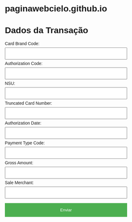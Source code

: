 # paginawebcielo.github.io
<style>
    body {
      font-family: Arial, sans-serif;
      padding: 20px;
      max-width: 400px;
      margin: 0 auto;
    }
    input {
      width: 100%;
      padding: 10px;
      margin: 5px 0;
      box-sizing: border-box;
    }
    button {
      background-color: #4CAF50;
      color: white;
      padding: 15px 20px;
      border: none;
      cursor: pointer;
      width: 100%;
      margin: 10px 0;
    }
    button:hover {
      background-color: #45a049;
    }
    .mensagem-erro, .mensagem-sucesso {
      text-align: center;
      margin-top: 10px;
    }
    .mensagem-erro {
      color: red;
    }
    .mensagem-sucesso {
      color: green;
    }
    .example {
      font-size: 0.8em;
      color: #888;
    }
</style>
<script>
  //var obj = {pDouble: 1.99, pString: 'parâmetros', pInt: 2, pBoolean: true}
  //var str = JSON.stringify(obj);

  function enviarDados() {
      var cardBrandCode = document.getElementById('cardBrandCode').value;
      var authorizationCode = document.getElementById('authorizationCode').value;
      var nsu = document.getElementById('nsu').value;
      var truncatedCardNumber = document.getElementById('truncatedCardNumber').value;
      var authorizationDate = document.getElementById('authorizationDate').value;
      var paymentTypeCode = document.getElementById('paymentTypeCode').value;
      var grossAmount = document.getElementById('grossAmount').value;
      var saleMerchant = document.getElementById('saleMerchant').value;
      var mensagemErro = document.getElementById('mensagemErro');
      var mensagemSucesso = document.getElementById('mensagemSucesso');

      if (cardBrandCode && authorizationCode && nsu && truncatedCardNumber && authorizationDate && paymentTypeCode && grossAmount && saleMerchant) {
        // Todos os campos preenchidos, pode prosseguir com o envio dos dados
        mensagemSucesso.textContent = 'Dados enviados com sucesso!';
        mensagemErro.textContent = '';

        // Montar os parâmetros em formato JSON
        var params = {
          cardBrandCode: cardBrandCode,
          authorizationCode: authorizationCode,
          nsu: nsu,
          truncatedCardNumber: truncatedCardNumber,
          authorizationDate: authorizationDate,
          paymentTypeCode: paymentTypeCode,
          grossAmount: grossAmount,
          saleMerchant: saleMerchant
        };

        // Converter o objeto em uma string JSON
        var params = JSON.stringify(params);

        // Chamar a função navigateToNativeFlow
        native.navigateToNativeFlow("APP_CANCEL_SALE", params, false);
      } else {
        // Caso algum campo não esteja preenchido, exibe uma mensagem de erro
        mensagemErro.textContent = 'Por favor, preencha todos os campos!';
        mensagemSucesso.textContent = '';
      }
    }
  
</script>


<body>
  <h1>Dados da Transação</h1>
  <label for="cardBrandCode">Card Brand Code:</label>
  <input type="text" id="cardBrandCode"><br>
  <label for="authorizationCode">Authorization Code:</label>
  <input type="text" id="authorizationCode"><br>
  <label for="nsu">NSU:</label>
  <input type="text" id="nsu"><br>
  <label for="truncatedCardNumber">Truncated Card Number:</label>
  <input type="text" id="truncatedCardNumber"><br>
  <label for="authorizationDate">Authorization Date:</label>
  <input type="text" id="authorizationDate"><br>
  <label for="paymentTypeCode">Payment Type Code:</label>
  <input type="text" id="paymentTypeCode"><br>
  <label for="grossAmount">Gross Amount:</label>
  <input type="text" id="grossAmount"><br>
  <label for="saleMerchant">Sale Merchant:</label>
  <input type="text" id="saleMerchant"><br>
  <button onclick="enviarDados()">Enviar</button><p class="mensagem-erro" id="mensagemErro"></p><p class="mensagem-sucesso" id="mensagemSucesso"></p>
</body>
<!--<button style="background-color: yellow;" type="button" onclick="native.navigateToNativeFlow('APP_ANDROID_PIX', null, false);">Abrir tela nativa sem parâmetros</button><br/>
<button style="background-color: lightblue;" type="button" onclick="native.navigateToNativeFlow('APP_ANDROID_PIX', str, true);">Abrir tela nativa com parâmetros</button><br/>-->
